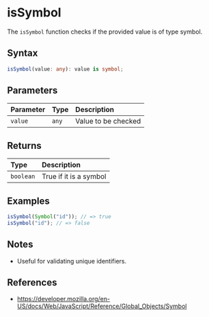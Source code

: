 # isSymbol

The `isSymbol` function checks if the provided value is of type symbol.

## Syntax
```typescript
isSymbol(value: any): value is symbol;
```

## Parameters
| Parameter | Type   | Description           |
| :-------- | :----- | :--------------------|
| `value`   | `any`  | Value to be checked   |

## Returns
| Type      | Description                                 |
| :-------- | :------------------------------------------ |
| `boolean` | True if it is a symbol                      |

## Examples
```typescript
isSymbol(Symbol("id")); // => true
isSymbol("id"); // => false
```

## Notes
* Useful for validating unique identifiers.

## References
* https://developer.mozilla.org/en-US/docs/Web/JavaScript/Reference/Global_Objects/Symbol